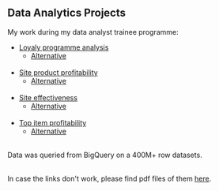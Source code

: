 ## Data Analytics Projects<br>
My work during my data analyst trainee programme:<br>
* [Loyaly programme analysis](https://app.powerbi.com/links/oz5Wi6eo7W?ctid=15830474-cef0-4326-88db-96e5ab019d8a&pbi_source=linkShare)<br>
    * [Alternative](https://github.com/JeffM-Code/PortfolioWork/blob/main/DataAnalytics/project_reports/loyalty_scheme_analysis.pdf)<br><br>
* [Site product profitability](https://app.powerbi.com/groups/me/reports/def9f46c-c714-4df0-a54c-15f2e911065c/2b28c6e510e6d7886e0b?experience=power-bi)<br>
    * [Alternative](https://github.com/JeffM-Code/PortfolioWork/blob/main/DataAnalytics/project_reports/profit_analysis.pdf)<br><br>
* [Site effectiveness](https://app.powerbi.com/groups/me/reports/08643e90-7e01-43b2-b161-c2f8cc074df5/d49a9e4ae85df4a6f6dc?experience=power-bi)<br>
    * [Alternative](https://github.com/JeffM-Code/PortfolioWork/blob/main/DataAnalytics/project_reports/web_analytics_work.pdf)<br><br>
* [Top item profitability](https://app.powerbi.com/groups/me/reports/5dc05b37-0149-4721-934f-407fb3d1eeae/ReportSection?experience=power-bi)<br>
    * [Alternative](https://github.com/JeffM-Code/PortfolioWork/blob/main/DataAnalytics/project_reports/item_profitability.pdf)<br><br>

Data was queried from BigQuery on a 400M+ row datasets.<br><br>

In case the links don't work, please find pdf files of them [here](https://github.com/JeffM-Code/PortfolioWork/tree/main/DataAnalytics/project_reports).